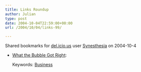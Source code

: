 ```yaml
---
title: Links Roundup
author: Julian
type: post
date: 2004-10-04T22:59:00+00:00
url: /2004/10/04/links-99/

---
```

Shared bookmarks for [del.icio.us][1] user  [Synesthesia][2] on 2004-10-4

  * [What the Bubble Got Right][3]:
   
    Keywords: [Business][4]

 [1]: http://del.icio.us/
 [2]: http://del.icio.us/synesthesia
 [3]: http://www.paulgraham.com/bubble.html "http://www.paulgraham.com/bubble.html"
 [4]: http://del.icio.us/synesthesia/Business